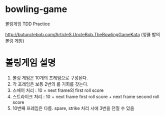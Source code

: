 bowling-game
=============

볼링게임 TDD Practice

http://butunclebob.com/ArticleS.UncleBob.TheBowlingGameKata
(엉클 밥의 볼링 게임)


볼링게임 설명
=============

1. 볼링 게임은 10개의 프레임으로 구성된다.
2. 각 프레임은 보통 2번의 롤 기회를 갖는다.
3. 스페어 처리 : 10 + next frame의 first roll score
4. 스트라이크 처리 : 10 + next frame first roll score + next frame second roll score
5. 10번째 프레임은 다름. spare, strike 처리 시에 3번을 던질 수 있음
